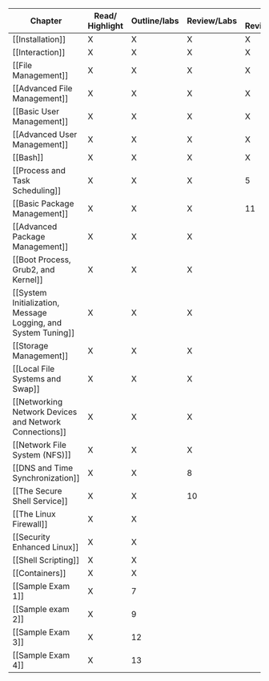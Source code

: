 
| Chapter                                                       | Read/ Highlight | Outline/labs | Review/Labs | 3 Review/Labs | 4 Review/Labs |     |
| ------------------------------------------------------------- | --------------- | ------------ | ----------- | ------------- | ------------- | --- |
| [[Installation]]                                              | X               | X            | X           | X             | X             | 1   |
| [[Interaction]]                                               | X               | X            | X           | X             | 6             | 2   |
| [[File Management]]                                           | X               | X            | X           | X             |               | 3   |
| [[Advanced File Management]]                                  | X               | X            | X           | X             |               | 4   |
| [[Basic User Management]]                                     | X               | X            | X           | X             |               | 5   |
| [[Advanced User Management]]                                  | X               | X            | X           | X             |               | 6   |
| [[Bash]]                                                      | X               | X            | X           | X             |               | 7   |
| [[Process and Task Scheduling]]                               | X               | X            | X           | 5             |               | 8   |
| [[Basic Package Management]]                                  | X               | X            | X           | 11            |               | 9   |
| [[Advanced Package Management]]                               | X               | X            | X           |               |               | 10  |
| [[Boot Process, Grub2, and Kernel]]                           | X               | X            | X           |               |               | 11  |
| [[System Initialization, Message Logging, and System Tuning]] | X               | X            | X           |               |               | 12  |
| [[Storage Management]]                                        | X               | X            | X           |               |               | 13  |
| [[Local File Systems and Swap]]                               | X               | X            | X           |               |               | 14  |
| [[Networking Network Devices and Network Connections]]        | X               | X            | X           |               |               | 15  |
| [[Network File System (NFS)]]                                 | X               | X            | X           |               |               | 16  |
| [[DNS and Time Synchronization]]                              | X               | X            | 8           |               |               | 17  |
| [[The Secure Shell Service]]                                  | X               | X            | 10          |               |               | 18  |
| [[The Linux Firewall]]                                        | X               | X            |             |               |               | 19  |
| [[Security Enhanced Linux]]                                   | X               | X            |             |               |               | 20  |
| [[Shell Scripting]]                                           | X               | X            |             |               |               | 21  |
| [[Containers]]                                                | X               | X            |             |               |               | 22  |
| [[Sample Exam 1]]                                             | X               | 7            |             |               |               | 23  |
| [[Sample exam 2]]                                             | X               | 9            |             |               |               | 24  |
| [[Sample Exam 3]]                                             | X               | 12           |             |               |               | 25  |
| [[Sample Exam 4]]                                             | X               | 13           |             |               |               | 26  |

